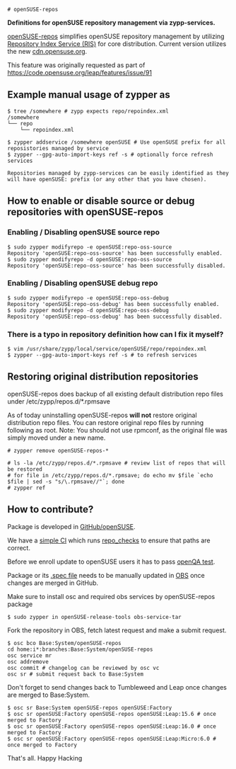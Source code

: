     # openSUSE-repos

**Definitions for openSUSE repository management via zypp-services.**

[openSUSE-repos](https://github.com/openSUSE/openSUSE-repos) simplifies openSUSE repository management by utilizing [Repository Index Service (RIS)](https://en.opensuse.org/openSUSE:Standards_Repository_Index_Service) for core distribution.
Current version utilizes the new [cdn.opensuse.org](https://code.opensuse.org/leap/features/issue/128).

This feature was originally requested as part of https://code.opensuse.org/leap/features/issue/91

## Example manual usage of zypper as
```
$ tree /somewhere # zypp expects repo/repoindex.xml
/somewhere
└── repo
    └── repoindex.xml

$ zypper addservice /somewhere openSUSE # Use openSUSE prefix for all reposistories managed by service
$ zypper --gpg-auto-import-keys ref -s # optionally force refresh services

Repositories managed by zypp-services can be easily identified as they will have openSUSE: prefix (or any other that you have chosen).
```

## How to enable or disable source or debug repositories with openSUSE-repos

### Enabling / Disabling openSUSE source repo
```
$ sudo zypper modifyrepo -e openSUSE:repo-oss-source 
Repository 'openSUSE:repo-oss-source' has been successfully enabled.
$ sudo zypper modifyrepo -d openSUSE:repo-oss-source 
Repository 'openSUSE:repo-oss-source' has been successfully disabled.
```
### Enabling / Disabling openSUSE debug repo
```
$ sudo zypper modifyrepo -e openSUSE:repo-oss-debug
Repository 'openSUSE:repo-oss-debug' has been successfully enabled.
$ sudo zypper modifyrepo -d openSUSE:repo-oss-debug
Repository 'openSUSE:repo-oss-debug' has been successfully disabled.
```

### There is a typo in repository definition how can I fix it myself?

```
$ vim /usr/share/zypp/local/service/openSUSE/repo/repoindex.xml
$ zypper --gpg-auto-import-keys ref -s # to refresh services
```

## Restoring original distribution repositories
openSUSE-repos does backup of all existing  default distribution repo files under /etc/zypp/repos.d/*.rpmsave

As of today uninstalling openSUSE-repos **will not** restore original distribution repo files.
You can restore original repo files by running following as root.
Note: You should not use rpmconf, as the original file was simply moved under a new name.

```
# zypper remove openSUSE-repos-*

# ls -la /etc/zypp/repos.d/*.rpmsave # review list of repos that will be restored
# for file in /etc/zypp/repos.d/*.rpmsave; do echo mv $file `echo $file | sed -s "s/\.rpmsave//"`; done
# zypper ref
```


## How to contribute?

Package is developed in [GitHub/openSUSE](https://github.com/openSUSE/openSUSE-repos/).

We have a [simple CI](https://github.com/openSUSE/openSUSE-repos/actions) which runs [repo_checks](https://github.com/openSUSE/openSUSE-repos/blob/main/checks/repo_checks) to ensure that paths are correct.

Before we enroll update to openSUSE users it has to pass [openQA test](https://github.com/os-autoinst/os-autoinst-distri-opensuse/blob/master/tests/console/opensuse_repos.pm).


Package or its [.spec file](https://build.opensuse.org/projects/Base:System/packages/openSUSE-repos/files/openSUSE-repos.spec?expand=1) needs to be manually updated in [OBS](https://build.opensuse.org/package/show/Base:System/openSUSE-repos) once changes are merged in GitHub.

Make sure to install osc and required obs services by openSUSE-repos package

```
$ sudo zypper in openSUSE-release-tools obs-service-tar
```

Fork the repository in OBS, fetch latest request and make a submit request.

```
$ osc bco Base:System/openSUSE-repos
cd home:i*:branches:Base:System/openSUSE-repos
osc service mr
osc addremove
osc commit # changelog can be reviewed by osc vc
osc sr # submit request back to Base:System
```

Don't forget to send changes back to Tumbleweed and Leap once changes are merged to Base:System.

```
$ osc sr Base:System openSUSE-repos openSUSE:Factory
$ osc sr openSUSE:Factory openSUSE-repos openSUSE:Leap:15.6 # once merged to Factory
$ osc sr openSUSE:Factory openSUSE-repos openSUSE:Leap:16.0 # once merged to Factory
$ osc sr openSUSE:Factory openSUSE-repos openSUSE:Leap:Micro:6.0 # once merged to Factory
```

That's all. Happy Hacking
